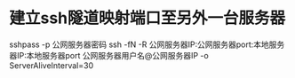 # 建立ssh隧道映射端口至另外一台服务器

sshpass -p 公网服务器密码 ssh -fN -R 公网服务器IP:公网服务器port:本地服务器IP:本地服务器port 公网服务器用户名@公网服务器IP -o ServerAliveInterval=30